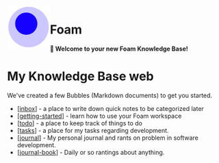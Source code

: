 <img src="attachments/foam-icon.png" width=100 align="left">

# Foam

**👋 Welcome to your new Foam Knowledge Base!**

# My Knowledge Base web

We've created a few Bubbles (Markdown documents) to get you started.

- [[inbox]] - a place to write down quick notes to be categorized later
- [[getting-started]] - learn how to use your Foam workspace
- [[todo]] - a place to keep track of things to do
- [[tasks]] - a place for my tasks regarding development.
- [[journal]] - My personal journal and rants on problem in software development.
- [[journal-book]] - Daily or so rantings about anything.



[//begin]: # "Autogenerated link references for markdown compatibility"
[inbox]: inbox "Inbox"
[getting-started]: getting-started "Getting Started"
[todo]: todo "Todo"
[tasks]: notes-development/tasks "Tasks"
[journal]: notes-development/journal "Development Journal"
[journal-book]: journal/journal-book "Journal Book"
[//end]: # "Autogenerated link references"
